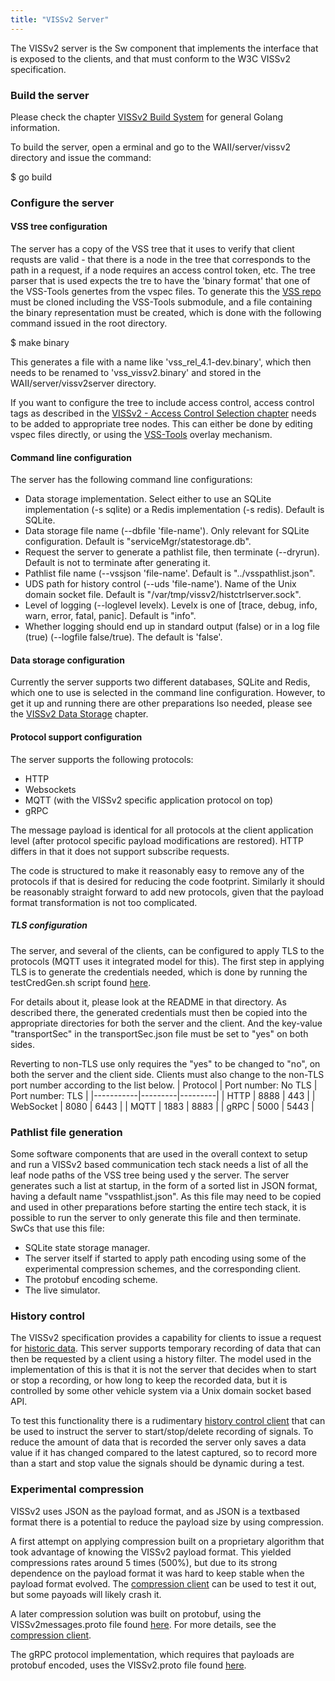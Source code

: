 ```yaml
---
title: "VISSv2 Server"
---
```


The VISSv2 server is the Sw component that implements the interface that is exposed to the clients, and that must conform to the W3C VISSv2 specification.

### Build the server
Please check the chapter [VISSv2 Build System](/automotive-viss2/build-system) for general Golang information.

To build the server, open a erminal and go to the WAII/server/vissv2 directory and issue the command:

$ go build

### Configure the server

#### VSS tree configuration
The server has a copy of the VSS tree that it uses to verify that client requsts are valid -
that there is a node in the tree that corresponds to the path in a request, if a node requires an access control token, etc.
The tree parser that is used expects the tre to have the 'binary format' that one of the VSS-Tools genertes from the vspec files.
To generate this the [VSS repo](https://github.com/COVESA/vehicle_signal_specification) must be cloned including the VSS-Tools submodule,
and a file containing the binary representation must be created, which is done with the following command issued in the root directory.

$ make binary

This generates a file with a name like 'vss_rel_4.1-dev.binary',
which then needs to be renamed to 'vss_vissv2.binary' and stored in the WAII/server/vissv2server directory.

If you want to configure the tree to include access control, access control tags as described in the
[VISSv2 - Access Control Selection chapter](https://raw.githack.com/w3c/automotive/gh-pages/spec/VISSv2_Core.html#access-control-selection) needs to be added to appropriate tree nodes.
This can either be done by editing vspec files directly, or using the [VSS-Tools](https://github.com/covesa/vss-tools) overlay mechanism.

#### Command line configuration
The server has the following command line configurations:
* Data storage implementation. Select either to use an SQLite implementation (-s sqlite) or a Redis implementation (-s redis). Default is SQLite.
* Data storage file name (--dbfile 'file-name'). Only relevant for SQLite configuration. Default is "serviceMgr/statestorage.db".
* Request the server to generate a pathlist file, then terminate (--dryrun). Default is not to terminate after generating it.
* Pathlist file name (--vssjson 'file-name'. Default is "../vsspathlist.json".
* UDS path for history control (--uds 'file-name'). Name of the Unix domain socket file. Default is "/var/tmp/vissv2/histctrlserver.sock".
* Level of logging (--loglevel levelx). Levelx is one of [trace, debug, info, warn, error, fatal, panic]. Default is "info".
* Whether logging should end up in standard output (false) or in a log file (true) (--logfile false/true). The default is 'false'.

#### Data storage configuration
Currently the server supports two different databases, SQLite and Redis, which one to use is selected in the command line configuration.
However, to get it up and running there are other preparations lso needed, please see the [VISSv2 Data Storage](/automotive-viss2/datastore) chapter.

#### Protocol support configuration

The server supports the following protocols:
* HTTP
* Websockets
* MQTT (with the VISSv2 specific application protocol on top)
* gRPC

The message payload is identical for all protocols at the client application level (after protocol specific payload modifications are restored).
HTTP differs in that it does not support subscribe requests.

The code is structured to make it reasonably easy to remove any of the protocols if that is desired for reducing the code footprint.
Similarly it should be reasonably straight forward to add new protocols, given that the payload format transformation is not too complicated.

##### TLS configuration
The server, and several of the clients, can be configured to apply TLS to the protocols (MQTT uses it integrated model for this).
The first step in applying TLS is to generate the credentials needed, which is done by running the testCredGen.sh script found [here](https://github.com/w3c/automotive-viss2/tree/master/testCredGen/).

For details about it, please look at the README in that directory.
As described there, the generated credentials must then be copied into the appropriate directories for both the server and the client.
And the key-value "transportSec" in the transportSec.json file must be set to "yes" on both sides.

Reverting to non-TLS use only requires the "yes" to be changed to "no",
on both the server and the client side.
Clients must also change to the non-TLS port number according to the list below.
| Protocol  | Port number: No TLS | Port number: TLS |
|-----------|---------|---------|
| HTTP      |   8888  |   443   |
| WebSocket |   8080  |   6443  |
| MQTT      |   1883  |   8883  |
| gRPC      |   5000  |   5443  |

### Pathlist file generation
Some software components that are used in the overall context to setup and run a VISSv2 based communication tech stack needs a list of all the leaf node paths of the VSS tree being used y the server.
The server generates such a list at startup, in the form of a sorted list in JSON format, having a default name "vsspathlist.json".
As this file may need to be copied and used in other preparations before starting the entire tech stack, it is possible to run the server to only generate this file and then terminate.
SwCs that use this file:
* SQLite state storage manager.
* The server itself if started to apply path encoding using some of the experimental compression schemes, and the corresponding client.
* The protobuf encoding scheme.
* The live simulator.

### History control
The VISSv2 specification provides a capability for clients to issue a request for [historic data](https://raw.githack.com/w3c/automotive/gh-pages/spec/VISSv2_Core.html#history-filter-operation).
This server supports temporary recording of data that can then be requested by a client using a history filter.
The model used in the implementation of this is that it is not the server that decides when to start or stop a recording, or how long to keep the recorded data,
but it is controlled by some other vehicle system via a Unix domain socket based API.

To test this functionality there is a rudimentary [history control client](https://github.com/w3c/automotive-viss2/blob/master/server/hist_ctrl_client.go)
that can be used to instruct the server to start/stop/delete recording of signals.
To reduce the amount of data that is recorded the server only saves a data value if it has changed compared to the latest captured,
so to record more than a start and stop value the signals should be dynamic during a test.

### Experimental compression
VISSv2 uses JSON as the payload format, and as JSON is a textbased format there is a potential to reduce the payload size by using compression.

A first attempt on applying compression built on a proprietary algorithm that took advantage of knowing the VISSv2 payload format.
This yielded compressions rates around 5 times (500%), but due to its strong dependence on the payload format it was hard to keep stable when the payload format evolved.
The [compression client](/automotive-viss2/client#compression-client) can be used to test it out, but some payoads will likely crash it.

A later compression solution was built on protobuf, using the VISSv2messages.proto file found [here](https://github.com/w3c/automotive-viss2/tree/master/protobuf).
For more details, see the  [compression client](/automotive-viss2/client#compression-client).

The gRPC protocol implementation, which requires that payloads are protobuf encoded, uses the VISSv2.proto file found [here](https://github.com/w3c/automotive-viss2/tree/master/grpc_pb).
